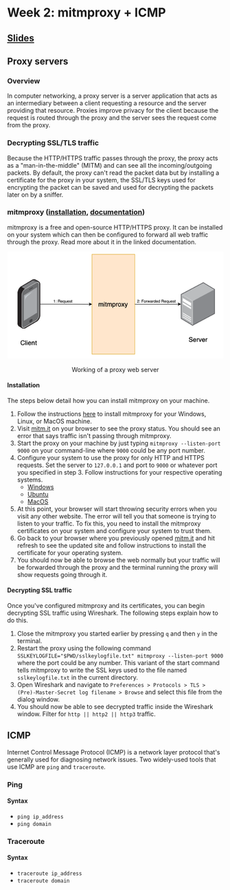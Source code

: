 # Week 2: mitmproxy + ICMP
## [Slides](https://docs.google.com/presentation/d/1vUyNbqYavZbgM2SPJbEWxwJ60Z-ywxdZp5qm539f-7Q/edit?usp=sharing)

## Proxy servers

### Overview
In computer networking, a proxy server is a server application that acts as an intermediary between a client requesting a resource and the server providing that resource. Proxies improve privacy for the client because the request is routed through the proxy and the server sees the request come from the proxy.

### Decrypting SSL/TLS traffic
Because the HTTP/HTTPS traffic passes through the proxy, the proxy acts as a "man-in-the-middle" (MITM) and can see all the incoming/outgoing packets. By default, the proxy can't read the packet data but by installing a certificate for the proxy in your system, the SSL/TLS keys used for encrypting the packet can be saved and used for decrypting the packets later on by a sniffer.

### mitmproxy ([installation](https://docs.mitmproxy.org/stable/overview-installation/), [documentation](https://docs.mitmproxy.org/stable/))

mitmproxy is a free and open-source HTTP/HTTPS proxy. It can be installed on your system which can then be configured to forward all web traffic through the proxy. Read more about it in the linked documentation.

<img src="img/mitmproxy.png">
<p align="center">Working of a proxy web server</p>

#### Installation
The steps below detail how you can install mitmproxy on your machine.

1. Follow the instructions [here](https://docs.mitmproxy.org/stable/overview-installation/) to install mitmproxy for your Windows, Linux, or MacOS machine.
2. Visit [mitm.it](https://mitm.it) on your browser to see the proxy status. You should see an error that says traffic isn't passing through mitmproxy.
3. Start the proxy on your machine by just typing `mitmproxy --listen-port 9000` on your command-line where `9000` could be any port number.
4. Configure your system to use the proxy for only HTTP and HTTPS requests. Set the server to `127.0.0.1` and port to `9000` or whatever port you specified in step 3. Follow instructions for your respective operating systems.
   - [Windows](https://oxylabs.io/resources/integrations/windows)
   - [Ubuntu](https://oxylabs.io/resources/integrations/ubuntu)
   - [MacOS](https://oxylabs.io/resources/integrations/mac)
5. At this point, your browser will start throwing security errors when you visit any other website. The error will tell you that someone is trying to listen to your traffic. To fix this, you need to install the mitmproxy certificates on your system and configure your system to trust them.
6. Go back to your browser where you previously opened [mitm.it](https://mitm.it) and hit refresh to see the updated site and follow instructions to install the certificate for your operating system.
7. You should now be able to browse the web normally but your traffic will be forwarded through the proxy and the terminal running the proxy will show requests going through it.


#### Decrypting SSL traffic
Once you've configured mitmproxy and its certificates, you can begin decrypting SSL traffic using Wireshark. The following steps explain how to do this.
1. Close the mitmproxy you started earlier by pressing `q` and then `y` in the terminal.
2. Restart the proxy using the following command `SSLKEYLOGFILE="$PWD/sslkeylogfile.txt" mitmproxy --listen-port 9000` where the port could be any number. This variant of the start command tells mitmproxy to write the SSL keys used to the file named `sslkeylogfile.txt` in the current directory.
3. Open Wireshark and navigate to `Preferences > Protocols > TLS > (Pre)-Master-Secret log filename > Browse` and select this file from the dialog window.
4. You should now be able to see decrypted traffic inside the Wireshark window. Filter for `http || http2 || http3` traffic. 

## ICMP
Internet Control Message Protocol (ICMP) is a network layer protocol that's generally used for diagnosing network issues. Two widely-used tools that use ICMP are `ping` and `traceroute`.

### Ping
#### Syntax
 - `ping ip_address`
 - `ping domain`

### Traceroute
#### Syntax
 - `traceroute ip_address`
 - `traceroute domain`